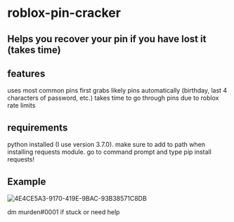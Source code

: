# roblox-pin-cracker

Helps you recover your pin if you have lost it (takes time)
-------------------------
features
----------------------------
uses most common pins first
grabs likely pins automatically (birthday, last 4 characters of password, etc.)
takes time to go through pins due to roblox rate limits

requirements
------------------------
python installed (I use version 3.7.0). make sure to add to path when installing
requests module. go to command prompt and type pip install requests!

Example
-------------
![4E4CE5A3-9170-419E-9BAC-93B38571C8DB](https://github.com/ThursdayGG/Roblox-Pinn-Cracker/assets/131311161/d654a62d-f80d-439b-b38b-89de76deab39)

dm murden#0001 if stuck or need help
